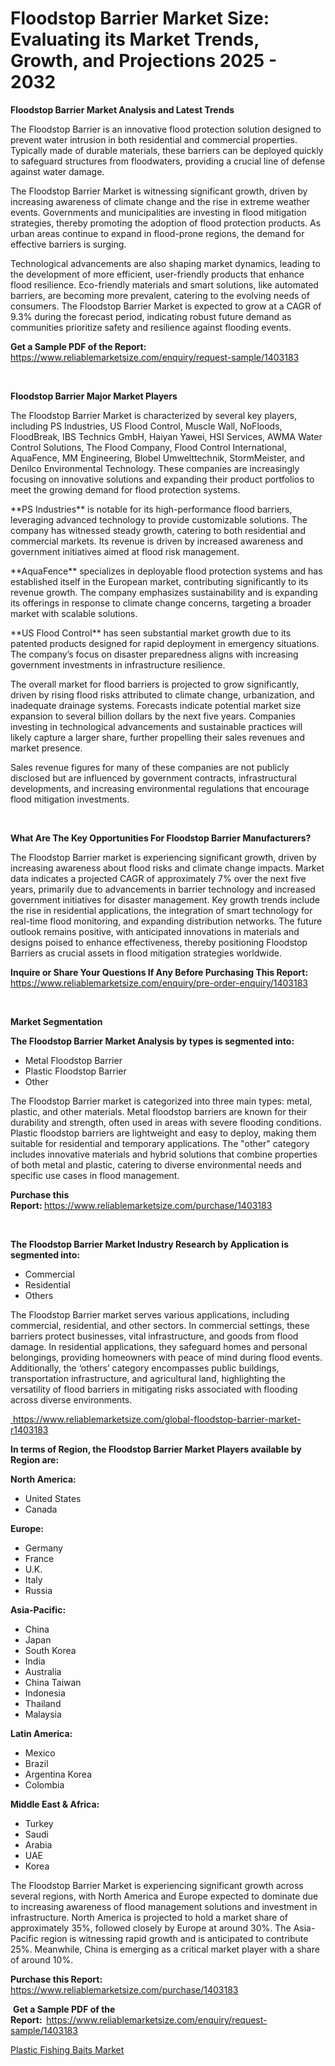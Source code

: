 <p><h1>Floodstop Barrier Market Size: Evaluating its Market Trends, Growth, and Projections 2025 - 2032</h1></p><p><strong>Floodstop Barrier Market Analysis and Latest Trends</strong></p>
<p><p>The Floodstop Barrier is an innovative flood protection solution designed to prevent water intrusion in both residential and commercial properties. Typically made of durable materials, these barriers can be deployed quickly to safeguard structures from floodwaters, providing a crucial line of defense against water damage. </p><p>The Floodstop Barrier Market is witnessing significant growth, driven by increasing awareness of climate change and the rise in extreme weather events. Governments and municipalities are investing in flood mitigation strategies, thereby promoting the adoption of flood protection products. As urban areas continue to expand in flood-prone regions, the demand for effective barriers is surging. </p><p>Technological advancements are also shaping market dynamics, leading to the development of more efficient, user-friendly products that enhance flood resilience. Eco-friendly materials and smart solutions, like automated barriers, are becoming more prevalent, catering to the evolving needs of consumers. The Floodstop Barrier Market is expected to grow at a CAGR of 9.3% during the forecast period, indicating robust future demand as communities prioritize safety and resilience against flooding events.</p></p>
<p><strong>Get a Sample PDF of the Report:&nbsp;</strong> <a href="https://www.reliablemarketsize.com/enquiry/request-sample/1403183?utm_campaign=1901&utm_medium=2&utm_source=Github&utm_content=ia&utm_term=12012025&utm_id=floodstop-barrier">https://www.reliablemarketsize.com/enquiry/request-sample/1403183</a></p>
<p>&nbsp;</p>
<p><strong>Floodstop Barrier Major Market Players</strong></p>
<p><p>The Floodstop Barrier Market is characterized by several key players, including PS Industries, US Flood Control, Muscle Wall, NoFloods, FloodBreak, IBS Technics GmbH, Haiyan Yawei, HSI Services, AWMA Water Control Solutions, The Flood Company, Flood Control International, AquaFence, MM Engineering, Blobel Umwelttechnik, StormMeister, and Denilco Environmental Technology. These companies are increasingly focusing on innovative solutions and expanding their product portfolios to meet the growing demand for flood protection systems.</p><p>**PS Industries** is notable for its high-performance flood barriers, leveraging advanced technology to provide customizable solutions. The company has witnessed steady growth, catering to both residential and commercial markets. Its revenue is driven by increased awareness and government initiatives aimed at flood risk management.</p><p>**AquaFence** specializes in deployable flood protection systems and has established itself in the European market, contributing significantly to its revenue growth. The company emphasizes sustainability and is expanding its offerings in response to climate change concerns, targeting a broader market with scalable solutions.</p><p>**US Flood Control** has seen substantial market growth due to its patented products designed for rapid deployment in emergency situations. The company’s focus on disaster preparedness aligns with increasing government investments in infrastructure resilience.</p><p>The overall market for flood barriers is projected to grow significantly, driven by rising flood risks attributed to climate change, urbanization, and inadequate drainage systems. Forecasts indicate potential market size expansion to several billion dollars by the next five years. Companies investing in technological advancements and sustainable practices will likely capture a larger share, further propelling their sales revenues and market presence.</p><p>Sales revenue figures for many of these companies are not publicly disclosed but are influenced by government contracts, infrastructural developments, and increasing environmental regulations that encourage flood mitigation investments.</p></p>
<p>&nbsp;</p>
<p><strong>What Are The Key Opportunities For Floodstop Barrier Manufacturers?</strong></p>
<p><p>The Floodstop Barrier market is experiencing significant growth, driven by increasing awareness about flood risks and climate change impacts. Market data indicates a projected CAGR of approximately 7% over the next five years, primarily due to advancements in barrier technology and increased government initiatives for disaster management. Key growth trends include the rise in residential applications, the integration of smart technology for real-time flood monitoring, and expanding distribution networks. The future outlook remains positive, with anticipated innovations in materials and designs poised to enhance effectiveness, thereby positioning Floodstop Barriers as crucial assets in flood mitigation strategies worldwide.</p></p>
<p><strong>Inquire or Share Your Questions If Any Before Purchasing This Report:</strong> <a href="https://www.reliablemarketsize.com/enquiry/pre-order-enquiry/1403183?utm_campaign=1901&utm_medium=2&utm_source=Github&utm_content=ia&utm_term=12012025&utm_id=floodstop-barrier">https://www.reliablemarketsize.com/enquiry/pre-order-enquiry/1403183</a></p>
<p>&nbsp;</p>
<p><strong>Market Segmentation</strong></p>
<p><strong>The Floodstop Barrier Market Analysis by types is segmented into:</strong></p>
<p><ul><li>Metal Floodstop Barrier</li><li>Plastic Floodstop Barrier</li><li>Other</li></ul></p>
<p><p>The Floodstop Barrier market is categorized into three main types: metal, plastic, and other materials. Metal floodstop barriers are known for their durability and strength, often used in areas with severe flooding conditions. Plastic floodstop barriers are lightweight and easy to deploy, making them suitable for residential and temporary applications. The "other" category includes innovative materials and hybrid solutions that combine properties of both metal and plastic, catering to diverse environmental needs and specific use cases in flood management.</p></p>
<p><strong>Purchase this Report:&nbsp;</strong><a href="https://www.reliablemarketsize.com/purchase/1403183?utm_campaign=1901&utm_medium=2&utm_source=Github&utm_content=ia&utm_term=12012025&utm_id=floodstop-barrier">https://www.reliablemarketsize.com/purchase/1403183</a></p>
<p>&nbsp;</p>
<p><strong>The Floodstop Barrier Market Industry Research by Application is segmented into:</strong></p>
<p><ul><li>Commercial</li><li>Residential</li><li>Others</li></ul></p>
<p><p>The Floodstop Barrier market serves various applications, including commercial, residential, and other sectors. In commercial settings, these barriers protect businesses, vital infrastructure, and goods from flood damage. In residential applications, they safeguard homes and personal belongings, providing homeowners with peace of mind during flood events. Additionally, the ‘others’ category encompasses public buildings, transportation infrastructure, and agricultural land, highlighting the versatility of flood barriers in mitigating risks associated with flooding across diverse environments.</p></p>
<p><a href="https://www.reliablemarketsize.com/global-floodstop-barrier-market-r1403183?utm_campaign=1901&utm_medium=2&utm_source=Github&utm_content=ia&utm_term=12012025&utm_id=floodstop-barrier">&nbsp;https://www.reliablemarketsize.com/global-floodstop-barrier-market-r1403183</a></p>
<p><strong>In terms of Region, the Floodstop Barrier Market Players available by Region are:</strong></p>
<p>
    <p> <strong> North America: </strong>
        <ul>
            <li>United States</li>
            <li>Canada</li>
        </ul>
        </p> 
    <p> <strong> Europe: </strong>
        <ul>
            <li>Germany</li>
            <li>France</li>
            <li>U.K.</li>
            <li>Italy</li>
            <li>Russia</li>
        </ul>
        </p> 
    <p> <strong> Asia-Pacific: </strong>
        <ul>
            <li>China</li>
            <li>Japan</li>
            <li>South Korea</li>
            <li>India</li>
            <li>Australia</li>
            <li>China Taiwan</li>
            <li>Indonesia</li>
            <li>Thailand</li>
            <li>Malaysia</li>
        </ul>
        </p> 
    <p> <strong> Latin America: </strong>
        <ul>
            <li>Mexico</li>
            <li>Brazil</li>
            <li>Argentina Korea</li>
            <li>Colombia</li>
        </ul>
        </p> 
    <p> <strong> Middle East & Africa: </strong>
        <ul>
            <li>Turkey</li>
            <li>Saudi</li>
            <li>Arabia</li>
            <li>UAE</li>
            <li>Korea</li>
        </ul>
    </p>
    </p>
<p><p>The Floodstop Barrier Market is experiencing significant growth across several regions, with North America and Europe expected to dominate due to increasing awareness of flood management solutions and investment in infrastructure. North America is projected to hold a market share of approximately 35%, followed closely by Europe at around 30%. The Asia-Pacific region is witnessing rapid growth and is anticipated to contribute 25%. Meanwhile, China is emerging as a critical market player with a share of around 10%.</p></p>
<p><strong>Purchase this Report: </strong><a href="https://www.reliablemarketsize.com/purchase/1403183?utm_campaign=1901&utm_medium=2&utm_source=Github&utm_content=ia&utm_term=12012025&utm_id=floodstop-barrier">https://www.reliablemarketsize.com/purchase/1403183</a></p>
<p>&nbsp;<strong>Get a Sample PDF of the Report:&nbsp;&nbsp;</strong><a href="https://www.reliablemarketsize.com/enquiry/request-sample/1403183?utm_campaign=1901&utm_medium=2&utm_source=Github&utm_content=ia&utm_term=12012025&utm_id=floodstop-barrier">https://www.reliablemarketsize.com/enquiry/request-sample/1403183</a></p>
<p><strong></strong></p>
<p><p><a href="https://github.com/AKSHATREPORTPRIME/Market-Research-Report-List-6/blob/main/plastic-fishing-baits-market.md?utm_campaign=1901&utm_medium=2&utm_source=Github&utm_content=ia&utm_term=12012025&utm_id=floodstop-barrier">Plastic Fishing Baits Market</a></p></p>